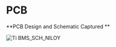 # PCB
**PCB Design and Schematic Captured 
**

![Ti BMS_SCH_NILOY](https://user-images.githubusercontent.com/55393440/153561984-77bc6f03-26e5-4dd8-9369-ecc56ae8160d.jpg)
